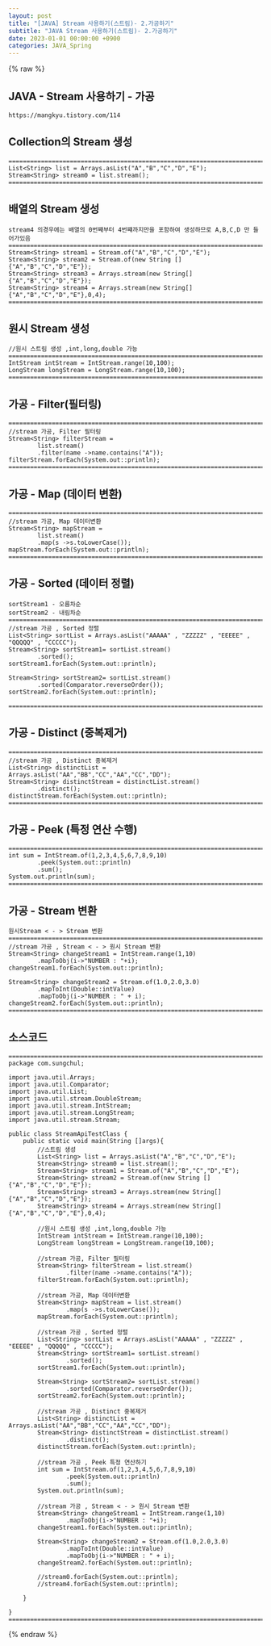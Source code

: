 ```yaml
---
layout: post
title: "[JAVA] Stream 사용하기(스트림)- 2.가공하기"
subtitle: "JAVA Stream 사용하기(스트림)- 2.가공하기"
date: 2023-01-01 00:00:00 +0900
categories: JAVA_Spring
---
```

{% raw %}
## JAVA - Stream 사용하기 - 가공  
  
	https://mangkyu.tistory.com/114  
  
## Collection의 Stream 생성  
  
	=================================================================================================================  
	List<String> list = Arrays.asList("A","B","C","D","E");  
	Stream<String> stream0 = list.stream();  
	=================================================================================================================  
  
## 배열의 Stream 생성  
	stream4 의경우에는 배열의 0번째부터 4번쨰까지만을 포함하여 생성하므로 A,B,C,D 만 들어가있음  
	=================================================================================================================  
	Stream<String> stream1 = Stream.of("A","B","C","D","E");  
	Stream<String> stream2 = Stream.of(new String []{"A","B","C","D","E"});  
	Stream<String> stream3 = Arrays.stream(new String[]{"A","B","C","D","E"});  
	Stream<String> stream4 = Arrays.stream(new String[]{"A","B","C","D","E"},0,4);  
	=================================================================================================================  
  
## 원시 Stream 생성  
	//원시 스트림 생성 ,int,long,double 가능  
	=================================================================================================================  
	IntStream intStream = IntStream.range(10,100);  
	LongStream longStream = LongStream.range(10,100);  
	=================================================================================================================  
  
## 가공 - Filter(필터링)  
  
	=================================================================================================================  
	//stream 가공, Filter 필터링  
	Stream<String> filterStream =  
			list.stream()  
			.filter(name ->name.contains("A"));  
	filterStream.forEach(System.out::println);  
	=================================================================================================================  
  
## 가공 - Map (데이터 변환)  
  
	=================================================================================================================  
	//stream 가공, Map 데이터변환  
	Stream<String> mapStream =  
			list.stream()  
			.map(s ->s.toLowerCase());  
	mapStream.forEach(System.out::println);  
	=================================================================================================================  
  
## 가공 - Sorted (데이터 정렬)  
	sortStream1 - 오름차순  
	sortStream2 - 내림차순  
	=================================================================================================================  
	//stream 가공 , Sorted 정렬  
	List<String> sortList = Arrays.asList("AAAAA" , "ZZZZZ" , "EEEEE" , "QQQQQ" , "CCCCC");  
	Stream<String> sortStream1= sortList.stream()  
			.sorted();  
	sortStream1.forEach(System.out::println);  
  
	Stream<String> sortStream2= sortList.stream()  
			.sorted(Comparator.reverseOrder());  
	sortStream2.forEach(System.out::println);  
  
	=================================================================================================================  
  
## 가공 - Distinct (중복제거)  
  
	=================================================================================================================  
	//stream 가공 , Distinct 중복제거  
	List<String> distinctList = Arrays.asList("AA","BB","CC","AA","CC","DD");  
	Stream<String> distinctStream = distinctList.stream()  
			.distinct();  
	distinctStream.forEach(System.out::println);  
	=================================================================================================================  
  
## 가공 - Peek  (특정 연산 수행)  
  
	=================================================================================================================  
	int sum = IntStream.of(1,2,3,4,5,6,7,8,9,10)  
			.peek(System.out::println)  
			.sum();  
	System.out.println(sum);  
	=================================================================================================================  
  
## 가공 - Stream 변환  
	원시Stream < - > Stream 변환  
	=================================================================================================================  
	//stream 가공 , Stream < - > 원시 Stream 변환  
	Stream<String> changeStream1 = IntStream.range(1,10)  
			.mapToObj(i->"NUMBER : "+i);  
	changeStream1.forEach(System.out::println);  
  
	Stream<String> changeStream2 = Stream.of(1.0,2.0,3.0)  
			.mapToInt(Double::intValue)  
			.mapToObj(i->"NUMBER : " + i);  
	changeStream2.forEach(System.out::println);  
	=================================================================================================================  
  
## 소스코드  
	=================================================================================================================  
	package com.sungchul;  
  
	import java.util.Arrays;  
	import java.util.Comparator;  
	import java.util.List;  
	import java.util.stream.DoubleStream;  
	import java.util.stream.IntStream;  
	import java.util.stream.LongStream;  
	import java.util.stream.Stream;  
  
	public class StreamApiTestClass {  
		public static void main(String []args){  
			//스트림 생성  
			List<String> list = Arrays.asList("A","B","C","D","E");  
			Stream<String> stream0 = list.stream();  
			Stream<String> stream1 = Stream.of("A","B","C","D","E");  
			Stream<String> stream2 = Stream.of(new String []{"A","B","C","D","E"});  
			Stream<String> stream3 = Arrays.stream(new String[]{"A","B","C","D","E"});  
			Stream<String> stream4 = Arrays.stream(new String[]{"A","B","C","D","E"},0,4);  
  
			//원시 스트림 생성 ,int,long,double 가능  
			IntStream intStream = IntStream.range(10,100);  
			LongStream longStream = LongStream.range(10,100);  
  
			//stream 가공, Filter 필터링  
			Stream<String> filterStream = list.stream()  
					.filter(name ->name.contains("A"));  
			filterStream.forEach(System.out::println);  
  
			//stream 가공, Map 데이터변환  
			Stream<String> mapStream = list.stream()  
					.map(s ->s.toLowerCase());  
			mapStream.forEach(System.out::println);  
  
			//stream 가공 , Sorted 정렬  
			List<String> sortList = Arrays.asList("AAAAA" , "ZZZZZ" , "EEEEE" , "QQQQQ" , "CCCCC");  
			Stream<String> sortStream1= sortList.stream()  
					.sorted();  
			sortStream1.forEach(System.out::println);  
  
			Stream<String> sortStream2= sortList.stream()  
					.sorted(Comparator.reverseOrder());  
			sortStream2.forEach(System.out::println);  
  
			//stream 가공 , Distinct 중복제거  
			List<String> distinctList = Arrays.asList("AA","BB","CC","AA","CC","DD");  
			Stream<String> distinctStream = distinctList.stream()  
					.distinct();  
			distinctStream.forEach(System.out::println);  
  
			//stream 가공 , Peek 특정 연산하기  
			int sum = IntStream.of(1,2,3,4,5,6,7,8,9,10)  
					.peek(System.out::println)  
					.sum();  
			System.out.println(sum);  
  
			//stream 가공 , Stream < - > 원시 Stream 변환  
			Stream<String> changeStream1 = IntStream.range(1,10)  
					.mapToObj(i->"NUMBER : "+i);  
			changeStream1.forEach(System.out::println);  
  
			Stream<String> changeStream2 = Stream.of(1.0,2.0,3.0)  
					.mapToInt(Double::intValue)  
					.mapToObj(i->"NUMBER : " + i);  
			changeStream2.forEach(System.out::println);  
  
			//stream0.forEach(System.out::println);  
			//stream4.forEach(System.out::println);  
  
		}  
  
	}  
	=================================================================================================================  

{% endraw %}
